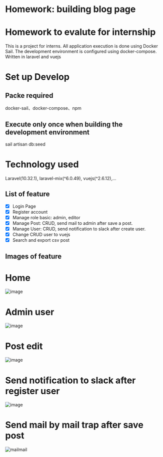 # Homework: building blog page
# Homework to evalute for internship
This is a project for interns. All application execution is done using Docker Sail. The development environment is configured using docker-compose. Written in laravel and vuejs
# Set up Develop
## Packe required 
docker-sail、docker-compose、npm 
## Execute only once when building the development environment
sail artisan db:seed
# Technology used
Laravel(10.32.1), laravel-mix(^6.0.49), vuejs(^2.6.12),... 
## List of feature
- [X] Login Page
- [X] Register account
- [X] Manage role basic: admin, editor
- [X] Manage Post: CRUD, send mail to admin after save a post. 
- [X] Manage User: CRUD, send notification to slack after create user. 
- [X] Change CRUD user to vuejs
- [X] Search and export csv post 
## Images of feature
# Home
![image](https://github.com/lanlh2023/blog-homework/assets/147787873/82ce1df3-d289-4c0f-bc62-d5a55a5992f9)
# Admin user
![image](https://github.com/lanlh2023/blog-homework/assets/147787873/70851bb5-eb4a-4f94-a685-728fb177ad73)
# Post edit
![image](https://github.com/lanlh2023/blog-homework/assets/147787873/fbfb9579-c347-42ef-844c-131b5ecc3d1c)
# Send notification to slack after register user
![image](https://github.com/lanlh2023/blog-homework/assets/147787873/12a0dbdf-969a-41de-871f-94a7a072a445)
# Send mail by mail trap after save post
![mailmail](https://github.com/lanlh2023/blog-homework/assets/147787873/df9af23d-8431-417f-9680-d2dec6dfd636)

